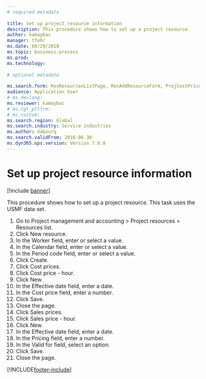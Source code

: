 ```yaml
--- 
# required metadata 
 
title: Set up project resource information
description: This procedure shows how to set up a project resource. 
author: kamaybac
manager: tfehr 
ms.date: 08/29/2018
ms.topic: business-process 
ms.prod:  
ms.technology:  
 
# optional metadata 
 
ms.search.form: ResResourcesListPage, ResAddResourceForm, ProjCostPriceHour, ProjSalesPriceHour   
audience: Application User 
# ms.devlang:  
ms.reviewer: kamaybac
# ms.tgt_pltfrm:  
# ms.custom:  
ms.search.region: Global
ms.search.industry: Service industries
ms.author: dabourq
ms.search.validFrom: 2016-06-30 
ms.dyn365.ops.version: Version 7.0.0 
---
```

# Set up project resource information

[!include [banner](../../includes/banner.md)]

This procedure shows how to set up a project resource. This task uses the USMF data set.

1. Go to Project management and accounting > Project resources > Resources list.
2. Click New resource.
3. In the Worker field, enter or select a value.
4. In the Calendar field, enter or select a value.
5. In the Period code field, enter or select a value.
6. Click Create.
7. Click Cost prices.
8. Click Cost price - hour.
9. Click New.
10. In the Effective date field, enter a date.
11. In the Cost price field, enter a number.
12. Click Save.
13. Close the page.
14. Click Sales prices.
15. Click Sales price - hour.
16. Click New.
17. In the Effective date field, enter a date.
18. In the Pricing field, enter a number.
19. In the Valid for field, select an option.
20. Click Save.
21. Close the page.



[!INCLUDE[footer-include](../../../includes/footer-banner.md)]